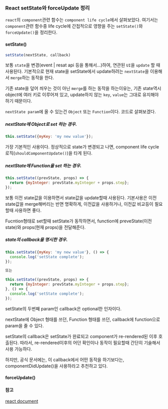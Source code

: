 ### React setState와 forceUpdate 정리

`react`의 `component`관련 함수는 `component life cycle`에서 살펴보았다. 여기서는 `component`관련 함수중 life cycle에 간접적으로 영향을 주는 `setState()`와 `forceUpdate()`을 정리한다.

#### setState\(\)

```js
setState(nextState, callback)
```

보통 `state`을 변경\(event \| resat api 등을 통해서...\)하여, 연관된 `UI`을 `update` 할 때 사용된다. 기본적으로 현재 state을 setState에서 update하려는 `nextState`을 이용해서 `merge`하는 동작을 한다.

기존 state을 덮어 씌우는 것이 아닌 `merge`를 하는 동작을 하는이유는, 기존 state역시 object에 여러 키로 이루어져 있고, update하지 않는 `key`, `value`는 그대로 유지해야 하기 때문이다.

`nextState param`에 올 수 있는건 `Object` 또는 `Function`이다. 코드로 살펴보겠다.

##### nextState에 Object로 set 하는 경우.

```js
this.setState({myKey: 'my new value'});
```

가장 기본적인 사용이다. 정상적으로 state가 변경되고 나면, component life cycle 로직\(`shouldComponentUpdate()`\)을 타게 된다.

##### nextState에 Function을 set 하는 경우.

```js
this.setState((prevState, props) => {
  return {myInteger: prevState.myInteger + props.step};
});
```

보통 이전 state값을 이용하면서 state값을 update할때 사용된다. 기본사용은 이전 state값을 merge해버리는 반면 명확하게, 이전값을 사용하거나, 이전값 비교등이 필요할때 사용하면 좋다.

Fucntion형태로 set할때 setState가 동작하면서, function에 preveState\(이전 state\)와 props\(현재 props\)을 전달해준다.

##### state의 callback을 명시한 경우.

```js
this.setState({myKey: 'my new value'}, () => {
  console.log('setState complete');
});

또는

this.setState((prevState, props) => {
  return {myInteger: prevState.myInteger + props.step};
}, () => {
  console.log('setState complete');
});
```

setState의 두번째 param인 callback은 optional한 인자이다.

nextState에 Object 형태를 쓰던, Function 형태를 쓰던, callback에 function으로 param을 줄 수 있다.

setState의 callback은 setState가 완료되고 component가 re-rendered된 이후 호출된다. 따라서, re-rendered이후의 어던 확인이나 동작이 필요할때 간단히 기술해서 사용 가능하다.

하지만, 공식 문서에는, 이 callback에서 어떤 동작을 하기보다는, componentDidUpdate\(\)을 사용하라고 추천하고 있다.



#### forceUpdate\(\)

#### 참고

[react document](https://facebook.github.io/react/docs/react-component.html)

